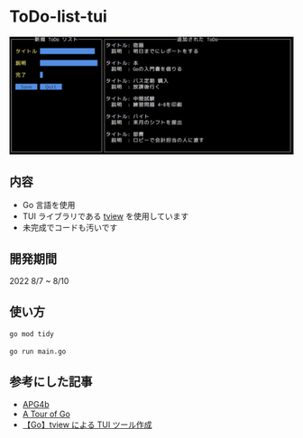 # ToDo-list-tui

![](./image/sample.jpg)

## 内容

- Go 言語を使用
- TUI ライブラリである [tview](https://github.com/rivo/tview) を使用しています
- 未完成でコードも汚いです

## 開発期間

2022 8/7 ~ 8/10

## 使い方

```bash
go mod tidy
```

```bash
go run main.go
```

## 参考にした記事

- [APG4b](https://atcoder.jp/contests/APG4b)
- [A Tour of Go](https://go-tour-jp.appspot.com/list)
- [【Go】tview による TUI ツール作成](https://zenn.dev/minefuto/articles/cafc02dd63f65d)
